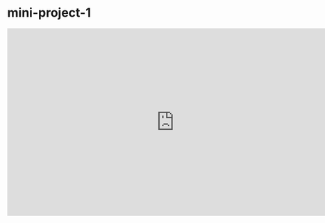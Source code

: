 # mini-project-1

<iframe width="768" height="432" src="https://miro.com/app/live-embed/uXjVLdXUQrY=/?moveToViewport=-5973,-951,11666,5582&embedId=356992192426" frameborder="0" scrolling="no" allow="fullscreen; clipboard-read; clipboard-write" allowfullscreen></iframe>
